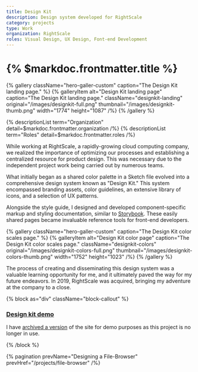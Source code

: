 ```yaml
---
title: Design Kit
description: Design system developed for RightScale
category: projects
type: Work
organization: RightScale
roles: Visual Design, UX Design, Font-end Development
---
```


# {% $markdoc.frontmatter.title %}

{% gallery className="hero-galler-custom" 
  caption="The Design Kit landing page." %}
{% galleryItem
  alt="Design Kit landing page"
  caption="The Design Kit landing page."
  className="designkit-landing"
  original="/images/designkit-full.png"
  thumbnail="/images/designkit-thumb.png"
  width="1774"
  height="1087"
/%}
{% /gallery %}

{% descriptionList term="Organization" detail=$markdoc.frontmatter.organization /%}
{% descriptionList term="Roles" detail=$markdoc.frontmatter.roles /%}

While working at RightScale, a rapidly-growing cloud computing company, we realized the importance of optimizing our processes and establishing a centralized resource for product design. This was necessary due to the independent project work being carried out by numerous teams.

What initially began as a shared color palette in a Sketch file evolved into a comprehensive design system known as "Design Kit." This system encompassed branding assets, color guidelines, an extensive library of icons, and a selection of UX patterns.

Alongside the style guide, I designed and developed component-specific markup and styling documentation, similar to [Storybook](https://storybook.js.org/). These easily shared pages became invaluable reference tools for front-end developers.

{% gallery className="hero-galler-custom"
  caption="The Design Kit color scales page." %}
{% galleryItem
  alt="Design Kit color page"
  caption="The Design Kit color scales page."
  className="designkit-colors"
  original="/images/designkit-colors-full.png"
  thumbnail="/images/designkit-colors-thumb.png"
  width="1752"
  height="1023"
/%}
{% /gallery %}

The process of creating and disseminating this design system was a valuable learning opportunity for me, and it ultimately paved the way for my future endeavors. In 2019, RightScale was acquired, bringing my adventure at the company to a close.

{% block as="div" className="block-callout" %}

### [Design kit demo](https://unequaled-garden.surge.sh/)

I have [archived a version](https://unequaled-garden.surge.sh/) of the site for demo purposes as this project is no longer in use.

{% /block %}

{% pagination 
  prevName="Designing a File-Browser"
  prevHref="/projects/file-browser"
/%}

